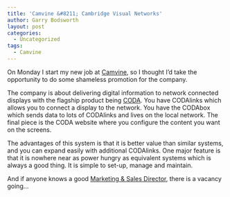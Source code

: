 ```yaml
---
title: 'Camvine &#8211; Cambridge Visual Networks'
author: Garry Bodsworth
layout: post
categories:
  - Uncategorized
tags:
  - Camvine
---
```

On Monday I start my new job at [Camvine][1], so I thought I&#8217;d take the opportunity to do some shameless promotion for the company.

The company is about delivering digital information to network connected displays with the flagship product being [CODA][2]. You have CODAlinks which allows you to connect a display to the network. You have the CODAbox which sends data to lots of CODAlinks and lives on the local network. The final piece is the CODA website where you configure the content you want on the screens.

The advantages of this system is that it is better value than similar systems, and you can expand easily with additional CODAlinks. One major feature is that it is nowhere near as power hungry as equivalent systems which is always a good thing. It is simple to set-up, manage and maintain.

And if anyone knows a good [Marketing & Sales Director][3], there is a vacancy going&#8230;

 [1]: http://www.camvine.com
 [2]: http://camvine.com/products/coda
 [3]: http://camvine.com/opportunities/smdir1